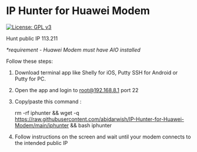 # IP Hunter for Huawei Modem

[![License: GPL v3](https://img.shields.io/badge/License-GPLv3-blue.svg)](https://www.gnu.org/licenses/gpl-3.0)

Hunt public IP 113.211

<I>*requirement - Huawei Modem must have AIO installed</I>

Follow these steps:

1. Download terminal app like Shelly for iOS, Putty SSH for Android or Putty for PC.

2. Open the app and login to root@192.168.8.1 port 22

3. Copy/paste this command :

    rm -rf iphunter && wget -q https://raw.githubusercontent.com/abidarwish/IP-Hunter-for-Huawei-Modem/main/iphunter && bash iphunter

4. Follow instructions on the screen and wait until your modem connects to the intended public IP
